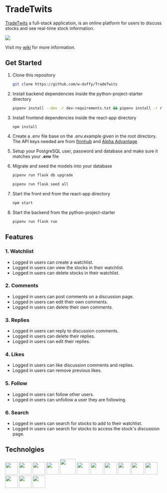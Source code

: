 # TradeTwits
[TradeTwits](http://tradetwits.herokuapp.com/) a full-stack application, is an online platform for users to discuss stocks and see real-time stock information.

<img src="https://i.ibb.co/JdFv8C1/Screenshot-2022-02-24-215015.png" />

Visit my [wiki](https://github.com/w-duffy/TradeTwits/wiki) for more information.

## Get Started

1. Clone this repository 

   ```bash
   git clone https://github.com/w-duffy/TradeTwits
   ```

2. Install backend dependencies inside the python-project-starter directory

      ```bash
      pipenv install --dev -r dev-requirements.txt && pipenv install -r requirements.txt     
      ```
3. Install frontend dependencies inside the react-app directory

     ```bash
     npm install
     ```

4. Create a .env file base on the .env.example given in the root directory. The API keys needed are from [finnhub](https://finnhub.io/) and [Alpha Advantage](https://rapidapi.com/alphavantage/api/alpha-vantage/)

5. Setup your PostgreSQL user, password and database and make sure it matches your **.env** file

6. Migrate and seed the models into your database

     ```bash
     pipenv run flask db upgrade
     ```
     ```bash
     pipenv run flask seed all
     ```

7. Start the front end from the react-app directory

     ```bash
     npm start
     ```

8. Start the backend from the python-project-starter

     ```bash
     pipenv run flask run
     ```
     
## Features
### 1. Watchlist
* Logged in users can create a watchlist.
* Logged in users can view the stocks in their watchlist.
* Logged in users can delete stocks in their watchlist.

### 2. Comments
* Logged in users can post comments on a discussion page.
* Logged in users can edit their own comments.
* Logged in users can delete their own comments.


### 3. Replies
* Logged in users can reply to discussion comments.
* Logged in users can delete their replies.
* Logged in users can edit their replies.

### 4. Likes 
* Logged in users can like discussion comments and replies.
* Logged in users can remove previous likes.

### 5. Follow
* Logged in users can follow other users.
* Logged in users can unfollow a user they are following.

### 6. Search
* Logged in users can search for stocks to add to their watchlist.
* Logged in users can search for stocks to access the stock's discussion page.

## Technolgies 
<img  src="https://cdn.jsdelivr.net/gh/devicons/devicon/icons/javascript/javascript-original.svg"  height=40/> <img src="https://cdn.jsdelivr.net/gh/devicons/devicon/icons/react/react-original.svg" height=40/> <img src="https://cdn.jsdelivr.net/gh/devicons/devicon/icons/redux/redux-original.svg" height=40/>
<img src="https://cdn.jsdelivr.net/gh/devicons/devicon/icons/nodejs/nodejs-plain-wordmark.svg" height=40/>
<img src="https://cdn.jsdelivr.net/gh/devicons/devicon/icons/express/express-original-wordmark.svg" height=50/>
<img  src="https://cdn.jsdelivr.net/gh/devicons/devicon/icons/postgresql/postgresql-original.svg"  height=40/>
<img  src="https://cdn.jsdelivr.net/gh/devicons/devicon/icons/sequelize/sequelize-original.svg"  height=40/>
<img  src="https://cdn.jsdelivr.net/gh/devicons/devicon/icons/css3/css3-original.svg"  height=40/>
<img  src="https://cdn.jsdelivr.net/gh/devicons/devicon/icons/html5/html5-original.svg"  height=40/>
<img  src="https://cdn.jsdelivr.net/gh/devicons/devicon/icons/git/git-original.svg"  height=40/>
<img  src="https://cdn.jsdelivr.net/gh/devicons/devicon/icons/vscode/vscode-original.svg"  height=40/>
<img src="https://cdn.jsdelivr.net/gh/devicons/devicon/icons/python/python-original.svg" height=40/>
<img src="https://cdn.jsdelivr.net/gh/devicons/devicon/icons/flask/flask-original-wordmark.svg" height=40/>
<img src="https://cdn.jsdelivr.net/gh/devicons/devicon/icons/docker/docker-plain-wordmark.svg" height=40/>
